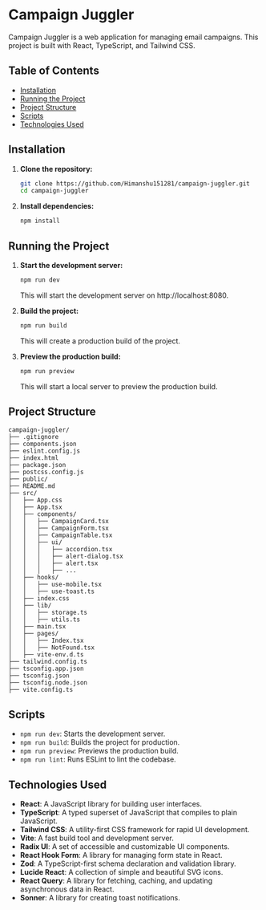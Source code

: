 # Campaign Juggler

Campaign Juggler is a web application for managing email campaigns. This project is built with React, TypeScript, and Tailwind CSS.

## Table of Contents

- [Installation](#installation)
- [Running the Project](#running-the-project)
- [Project Structure](#project-structure)
- [Scripts](#scripts)
- [Technologies Used](#technologies-used)

## Installation

1. **Clone the repository:**

    ```sh
    git clone https://github.com/Himanshu151281/campaign-juggler.git
    cd campaign-juggler
    ```

2. **Install dependencies:**

    ```sh
    npm install
    ```

## Running the Project

1. **Start the development server:**

    ```sh
    npm run dev
    ```

    This will start the development server on http://localhost:8080.

2. **Build the project:**

    ```sh
    npm run build
    ```

    This will create a production build of the project.

3. **Preview the production build:**

    ```sh
    npm run preview
    ```

    This will start a local server to preview the production build.

## Project Structure

```
campaign-juggler/
├── .gitignore
├── components.json
├── eslint.config.js
├── index.html
├── package.json
├── postcss.config.js
├── public/
├── README.md
├── src/
│   ├── App.css
│   ├── App.tsx
│   ├── components/
│   │   ├── CampaignCard.tsx
│   │   ├── CampaignForm.tsx
│   │   ├── CampaignTable.tsx
│   │   ├── ui/
│   │   │   ├── accordion.tsx
│   │   │   ├── alert-dialog.tsx
│   │   │   ├── alert.tsx
│   │   │   ├── ...
│   ├── hooks/
│   │   ├── use-mobile.tsx
│   │   ├── use-toast.ts
│   ├── index.css
│   ├── lib/
│   │   ├── storage.ts
│   │   ├── utils.ts
│   ├── main.tsx
│   ├── pages/
│   │   ├── Index.tsx
│   │   ├── NotFound.tsx
│   ├── vite-env.d.ts
├── tailwind.config.ts
├── tsconfig.app.json
├── tsconfig.json
├── tsconfig.node.json
├── vite.config.ts
```

## Scripts

- `npm run dev`: Starts the development server.
- `npm run build`: Builds the project for production.
- `npm run preview`: Previews the production build.
- `npm run lint`: Runs ESLint to lint the codebase.

## Technologies Used

- **React**: A JavaScript library for building user interfaces.
- **TypeScript**: A typed superset of JavaScript that compiles to plain JavaScript.
- **Tailwind CSS**: A utility-first CSS framework for rapid UI development.
- **Vite**: A fast build tool and development server.
- **Radix UI**: A set of accessible and customizable UI components.
- **React Hook Form**: A library for managing form state in React.
- **Zod**: A TypeScript-first schema declaration and validation library.
- **Lucide React**: A collection of simple and beautiful SVG icons.
- **React Query**: A library for fetching, caching, and updating asynchronous data in React.
- **Sonner**: A library for creating toast notifications.